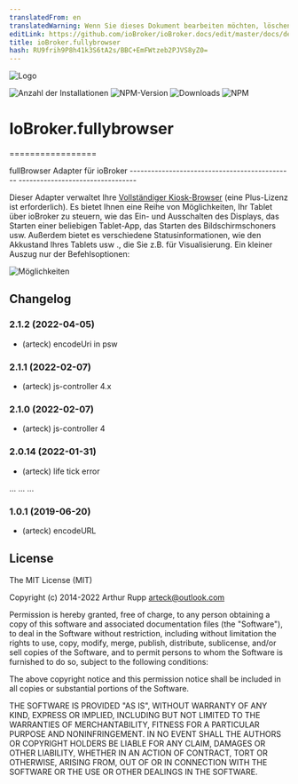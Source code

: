 ```yaml
---
translatedFrom: en
translatedWarning: Wenn Sie dieses Dokument bearbeiten möchten, löschen Sie bitte das Feld "translationsFrom". Andernfalls wird dieses Dokument automatisch erneut übersetzt
editLink: https://github.com/ioBroker/ioBroker.docs/edit/master/docs/de/adapterref/iobroker.fullybrowser/README.md
title: ioBroker.fullybrowser
hash: RU9frih9P8h41k3S6tA2s/BBC+EmFWtzeb2PJVS8yZ0=
---
```

![Logo](../../../en/adapterref/iobroker.fullybrowser/admin/fully.png)

![Anzahl der Installationen](http://iobroker.live/badges/fullybrowser-stable.svg)
![NPM-Version](http://img.shields.io/npm/v/iobroker.fullybrowser.svg)
![Downloads](https://img.shields.io/npm/dm/iobroker.fullybrowser.svg)
![NPM](https://nodei.co/npm/iobroker.fullybrowser.png?downloads=true)

# IoBroker.fullybrowser
=================

fullBrowser Adapter für ioBroker ---------------------------------------------- ---------------------------------

Dieser Adapter verwaltet Ihre [Vollständiger Kiosk-Browser](https://www.fully-kiosk.com) (eine Plus-Lizenz ist erforderlich). Es bietet Ihnen eine Reihe von Möglichkeiten, Ihr Tablet über ioBroker zu steuern, wie das Ein- und Ausschalten des Displays, das Starten einer beliebigen Tablet-App, das Starten des Bildschirmschoners usw. Außerdem bietet es verschiedene Statusinformationen, wie den Akkustand Ihres Tablets usw ., die Sie z.B. für Visualisierung.
Ein kleiner Auszug nur der Befehlsoptionen:

![Möglichkeiten](https://github.com/arteck/iobroker.fullyBrowser/blob/master/doku/auszug1.png)

<!-- Platzhalter für die nächste Version (am Zeilenanfang):

https://github.com/AlCalzone/release-script#usage npm run release minor -- --all 0.9.8 -> 0.10.0 npm run release patch -- --all 0.9.8 -> 0.9.9 npm run release prerelease beta -- --all v0.2.1 -> v0.2.2-beta.0 Platzhalter für die nächste Version (am Zeilenanfang):

### **IN ARBEIT** -->

## Changelog
### 2.1.2 (2022-04-05)
* (arteck) encodeUri in psw

### 2.1.1 (2022-02-07)
* (arteck) js-controller 4.x

### 2.1.0 (2022-02-07)
* (arteck) js-controller 4

### 2.0.14 (2022-01-31)
* (arteck) life tick error


...
...
...

### 1.0.1 (2019-06-20)
* (arteck) encodeURL

## License
The MIT License (MIT)

Copyright (c) 2014-2022 Arthur Rupp arteck@outlook.com

Permission is hereby granted, free of charge, to any person obtaining a copy
of this software and associated documentation files (the "Software"), to deal
in the Software without restriction, including without limitation the rights
to use, copy, modify, merge, publish, distribute, sublicense, and/or sell
copies of the Software, and to permit persons to whom the Software is
furnished to do so, subject to the following conditions:

The above copyright notice and this permission notice shall be included in
all copies or substantial portions of the Software.

THE SOFTWARE IS PROVIDED "AS IS", WITHOUT WARRANTY OF ANY KIND, EXPRESS OR
IMPLIED, INCLUDING BUT NOT LIMITED TO THE WARRANTIES OF MERCHANTABILITY,
FITNESS FOR A PARTICULAR PURPOSE AND NONINFRINGEMENT. IN NO EVENT SHALL THE
AUTHORS OR COPYRIGHT HOLDERS BE LIABLE FOR ANY CLAIM, DAMAGES OR OTHER
LIABILITY, WHETHER IN AN ACTION OF CONTRACT, TORT OR OTHERWISE, ARISING FROM,
OUT OF OR IN CONNECTION WITH THE SOFTWARE OR THE USE OR OTHER DEALINGS IN
THE SOFTWARE.
